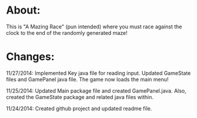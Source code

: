 About:
===========

This is "A Mazing Race" (pun intended) where you must race against the clock to the end of the randomly generated maze!


Changes:
===========

11/27/2014: Implemented Key java file for reading input. Updated GameState files and GamePanel java file. The game now loads the main menu!

11/25/2014: Updated Main package file and created GamePanel.java. Also, created the GameState package and related java files within.

11/24/2014: Created github project and updated readme file.

